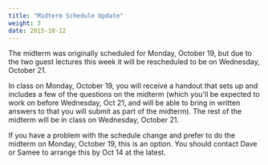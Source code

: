 ```yaml
---
title: "Midterm Schedule Update"
weight: 3
date: 2015-10-12
---
```


The midterm was originally scheduled for Monday, October 19, but due to
the two guest lectures this week it will be rescheduled to be on
Wednesday, October 21.  

In class on Monday, October 19, you will receive a handout that sets up
and includes a few of the questions on the midterm (which you'll be
expected to work on before Wednesday, Oct 21, and will be able to bring
in written answers to that you will submit as part of the midterm).  The
rest of the midterm will be in class on Wednesday, October 21.  

If you have a problem with the schedule change and prefer to do the
midterm on Monday, October 19, this is an option.  You should contact
Dave or Samee to arrange this by Oct 14 at the latest.


<!--more-->
